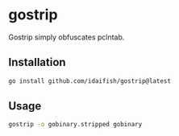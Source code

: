 # gostrip

Gostrip simply obfuscates pclntab.

## Installation

```bash
go install github.com/idaifish/gostrip@latest
```

## Usage

```bash
gostrip -o gobinary.stripped gobinary
```